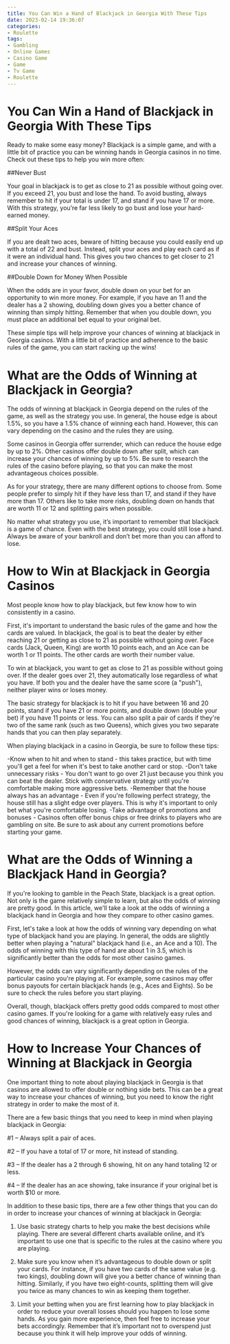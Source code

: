 ```yaml
---
title: You Can Win a Hand of Blackjack in Georgia With These Tips 
date: 2023-02-14 19:36:07
categories:
- Roulette
tags:
- Gambling
- Online Games
- Casino Game
- Game
- Tv Game
- Roulette
---
```



#  You Can Win a Hand of Blackjack in Georgia With These Tips 

Ready to make some easy money? Blackjack is a simple game, and with a little bit of practice you can be winning hands in Georgia casinos in no time. Check out these tips to help you win more often:

 ##Never Bust

Your goal in blackjack is to get as close to 21 as possible without going over. If you exceed 21, you bust and lose the hand. To avoid busting, always remember to hit if your total is under 17, and stand if you have 17 or more. With this strategy, you’re far less likely to go bust and lose your hard-earned money.

##Split Your Aces

If you are dealt two aces, beware of hitting because you could easily end up with a total of 22 and bust. Instead, split your aces and play each card as if it were an individual hand. This gives you two chances to get closer to 21 and increase your chances of winning.

##Double Down for Money When Possible

When the odds are in your favor, double down on your bet for an opportunity to win more money. For example, if you have an 11 and the dealer has a 2 showing, doubling down gives you a better chance of winning than simply hitting. Remember that when you double down, you must place an additional bet equal to your original bet.

These simple tips will help improve your chances of winning at blackjack in Georgia casinos. With a little bit of practice and adherence to the basic rules of the game, you can start racking up the wins!

#  What are the Odds of Winning at Blackjack in Georgia? 

The odds of winning at blackjack in Georgia depend on the rules of the game, as well as the strategy you use. In general, the house edge is about 1.5%, so you have a 1.5% chance of winning each hand. However, this can vary depending on the casino and the rules they are using.

Some casinos in Georgia offer surrender, which can reduce the house edge by up to 2%. Other casinos offer double down after split, which can increase your chances of winning by up to 5%. Be sure to research the rules of the casino before playing, so that you can make the most advantageous choices possible.

As for your strategy, there are many different options to choose from. Some people prefer to simply hit if they have less than 17, and stand if they have more than 17. Others like to take more risks, doubling down on hands that are worth 11 or 12 and splitting pairs when possible.

No matter what strategy you use, it’s important to remember that blackjack is a game of chance. Even with the best strategy, you could still lose a hand. Always be aware of your bankroll and don’t bet more than you can afford to lose.

#  How to Win at Blackjack in Georgia Casinos 

Most people know how to play blackjack, but few know how to win consistently in a casino. 

First, it's important to understand the basic rules of the game and how the cards are valued. In blackjack, the goal is to beat the dealer by either reaching 21 or getting as close to 21 as possible without going over. Face cards (Jack, Queen, King) are worth 10 points each, and an Ace can be worth 1 or 11 points. The other cards are worth their number value. 

To win at blackjack, you want to get as close to 21 as possible without going over. If the dealer goes over 21, they automatically lose regardless of what you have. If both you and the dealer have the same score (a "push"), neither player wins or loses money. 

The basic strategy for blackjack is to hit if you have between 16 and 20 points, stand if you have 21 or more points, and double down (double your bet) if you have 11 points or less. You can also split a pair of cards if they're two of the same rank (such as two Queens), which gives you two separate hands that you can then play separately. 

When playing blackjack in a casino in Georgia, be sure to follow these tips: 

-Know when to hit and when to stand - this takes practice, but with time you'll get a feel for when it's best to take another card or stop. 
-Don't take unnecessary risks - You don't want to go over 21 just because you think you can beat the dealer. Stick with conservative strategy until you're comfortable making more aggressive bets.
-Remember that the house always has an advantage - Even if you're following perfect strategy, the house still has a slight edge over players. This is why it's important to only bet what you're comfortable losing. 
-Take advantage of promotions and bonuses - Casinos often offer bonus chips or free drinks to players who are gambling on site. Be sure to ask about any current promotions before starting your game.

#  What are the Odds of Winning a Blackjack Hand in Georgia? 

If you're looking to gamble in the Peach State, blackjack is a great option. Not only is the game relatively simple to learn, but also the odds of winning are pretty good. In this article, we'll take a look at the odds of winning a blackjack hand in Georgia and how they compare to other casino games.

First, let's take a look at how the odds of winning vary depending on what type of blackjack hand you are playing. In general, the odds are slightly better when playing a "natural" blackjack hand (i.e., an Ace and a 10). The odds of winning with this type of hand are about 1 in 3.5, which is significantly better than the odds for most other casino games.

However, the odds can vary significantly depending on the rules of the particular casino you're playing at. For example, some casinos may offer bonus payouts for certain blackjack hands (e.g., Aces and Eights). So be sure to check the rules before you start playing.

Overall, though, blackjack offers pretty good odds compared to most other casino games. If you're looking for a game with relatively easy rules and good chances of winning, blackjack is a great option in Georgia.

#  How to Increase Your Chances of Winning at Blackjack in Georgia

One important thing to note about playing blackjack in Georgia is that casinos are allowed to offer double or nothing side bets. This can be a great way to increase your chances of winning, but you need to know the right strategy in order to make the most of it.

There are a few basic things that you need to keep in mind when playing blackjack in Georgia:

#1 – Always split a pair of aces.

#2 – If you have a total of 17 or more, hit instead of standing.

#3 – If the dealer has a 2 through 6 showing, hit on any hand totaling 12 or less.

#4 – If the dealer has an ace showing, take insurance if your original bet is worth $10 or more.

In addition to these basic tips, there are a few other things that you can do in order to increase your chances of winning at blackjack in Georgia:

1. Use basic strategy charts to help you make the best decisions while playing. There are several different charts available online, and it’s important to use one that is specific to the rules at the casino where you are playing.

2. Make sure you know when it’s advantageous to double down or split your cards. For instance, if you have two cards of the same value (e.g. two kings), doubling down will give you a better chance of winning than hitting. Similarly, if you have two eight-counts, splitting them will give you twice as many chances to win as keeping them together.

3. Limit your betting when you are first learning how to play blackjack in order to reduce your overall losses should you happen to lose some hands. As you gain more experience, then feel free to increase your bets accordingly. Remember that it’s important not to overspend just because you think it will help improve your odds of winning.